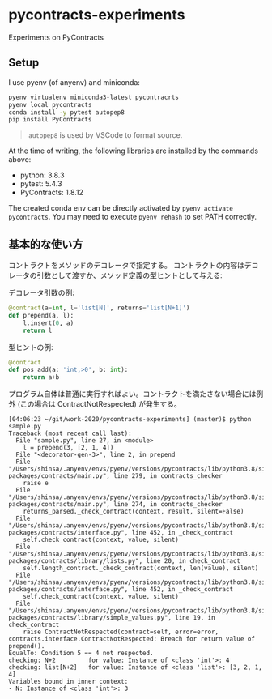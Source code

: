 # pycontracts-experiments

Experiments on PyContracts

## Setup

I use pyenv (of anyenv) and miniconda:

```bash
pyenv virtualenv miniconda3-latest pycontracrts
pyenv local pycontracts
conda install -y pytest autopep8
pip install PyContracts
```

> `autopep8` is used by VSCode to format source.

At the time of writing, the following libraries are installed by the commands above:

- python: 3.8.3
- pytest: 5.4.3
- PyContracts: 1.8.12

The created conda env can be directly activated by `pyenv activate pycontracts`.
You may need to execute `pyenv rehash` to set PATH correctly.

## 基本的な使い方

コントラクトをメソッドのデコレータで指定する。
コントラクトの内容はデコレータの引数として渡すか、メソッド定義の型ヒントとして与える:

デコレータ引数の例:

```python
@contract(a=int, l='list[N]', returns='list[N+1]')
def prepend(a, l):
    l.insert(0, a)
    return l
```

型ヒントの例:

```python
@contract
def pos_add(a: 'int,>0', b: int):
    return a+b
```

プログラム自体は普通に実行すればよい。コントラクトを満たさない場合には例外 (この場合は ContractNotRespected) が発生する。

```shell
[04:06:23 ~/git/work-2020/pycontracts-experiments] (master)$ python sample.py 
Traceback (most recent call last):
  File "sample.py", line 27, in <module>
    l = prepend(3, [2, 1, 4])
  File "<decorator-gen-3>", line 2, in prepend
  File "/Users/shinsa/.anyenv/envs/pyenv/versions/pycontracts/lib/python3.8/site-packages/contracts/main.py", line 279, in contracts_checker
    raise e
  File "/Users/shinsa/.anyenv/envs/pyenv/versions/pycontracts/lib/python3.8/site-packages/contracts/main.py", line 274, in contracts_checker
    returns_parsed._check_contract(context, result, silent=False)
  File "/Users/shinsa/.anyenv/envs/pyenv/versions/pycontracts/lib/python3.8/site-packages/contracts/interface.py", line 452, in _check_contract
    self.check_contract(context, value, silent)
  File "/Users/shinsa/.anyenv/envs/pyenv/versions/pycontracts/lib/python3.8/site-packages/contracts/library/lists.py", line 20, in check_contract
    self.length_contract._check_contract(context, len(value), silent)
  File "/Users/shinsa/.anyenv/envs/pyenv/versions/pycontracts/lib/python3.8/site-packages/contracts/interface.py", line 452, in _check_contract
    self.check_contract(context, value, silent)
  File "/Users/shinsa/.anyenv/envs/pyenv/versions/pycontracts/lib/python3.8/site-packages/contracts/library/simple_values.py", line 19, in check_contract
    raise ContractNotRespected(contract=self, error=error,
contracts.interface.ContractNotRespected: Breach for return value of prepend().
EqualTo: Condition 5 == 4 not respected.
checking: N+2         for value: Instance of <class 'int'>: 4               
checking: list[N+2]   for value: Instance of <class 'list'>: [3, 2, 1, 4]   
Variables bound in inner context:
- N: Instance of <class 'int'>: 3
```
